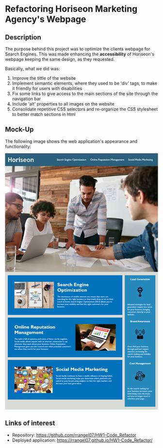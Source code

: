 # Refactoring Horiseon Marketing Agency's Webpage

## Description

The purpose behind this project was to optimize the clients webpage for Search Engines. This was made enhancing the **accessibility** of Horiseon's webpage keeping the same design, as they requested. 

Basically, what we did was:
1. Improve the tittle of the website
2. Implement semantic elements, where they used to be 'div' tags, to make it friendly for users with disabilities
3. Fix some links to give access to the main sections of the site through the navigation bar
4. Include 'alt' properties to all images on the website
5. Consolidate repetitive CSS selectors and re-organize the CSS stylesheet to better match sections in html

## Mock-Up

The following image shows the web application's appearance and functionality:

![The Horiseon webpage ](./assets/images/01-html-css-git-homework-demo.png)

## Links of interest

- Repository: https://github.com/rrangel07/HW1-Code_Refactor
- Deployed application: https://rrangel07.github.io/HW1-Code_Refactor/


